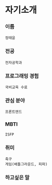 # 자기소개

### 이름

    정태윤

### 전공

    전자공학과

### 프로그래밍 경험

    국비교육 수료

### 관심 분야

    프론트엔드

### MBTI

    ISFP

### 취미

    축구
    게임(배틀그라운드, 피파)

### 하고싶은 말

```

```
